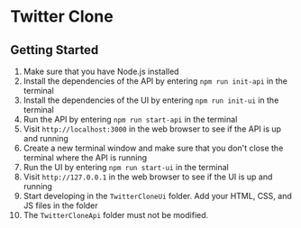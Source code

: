 # Twitter Clone

## Getting Started

1. Make sure that you have Node.js installed
2. Install the dependencies of the API by entering `npm run init-api` in the terminal
3. Install the dependencies of the UI by entering `npm run init-ui` in the terminal
4. Run the API by entering `npm run start-api` in the terminal
5. Visit `http://localhost:3000` in the web browser to see if the API is up and running
6. Create a new terminal window and make sure that you don't close the terminal where the API is running
7. Run the UI by entering `npm run start-ui` in the terminal
8. Visit `http://127.0.0.1` in the web browser to see if the UI is up and running
9. Start developing in the `TwitterCloneUi` folder. Add your HTML, CSS, and JS files in the folder
10. The `TwitterCloneApi` folder must not be modified.
